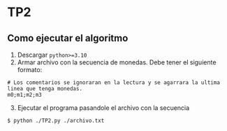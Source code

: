 # TP2

## Como ejecutar el algoritmo

1. Descargar `python>=3.10`
2. Armar archivo con la secuencia de monedas. Debe tener el siguiente formato:

```csv
# Los comentarios se ignoraran en la lectura y se agarrara la ultima linea que tenga monedas.
m0;m1;m2;m3
```

3. Ejecutar el programa pasandole el archivo con la secuencia

```bash
$ python ./TP2.py ./archivo.txt
```
